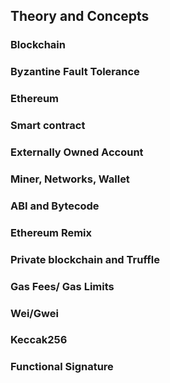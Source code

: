 ## Theory and Concepts

### Blockchain

### Byzantine Fault Tolerance

### Ethereum

### Smart contract

### Externally Owned Account

### Miner, Networks, Wallet

### ABI and Bytecode

### Ethereum Remix

### Private blockchain and Truffle

### Gas Fees/ Gas Limits

### Wei/Gwei

### Keccak256

### Functional Signature
